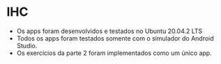 # IHC

* Os apps foram desenvolvidos e testados no Ubuntu 20.04.2 LTS
* Todos os apps foram testados somente com o simulador do Android Studio.
* Os exercícios da parte 2 foram implementados como um único app.

